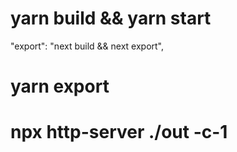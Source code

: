 # yarn build && yarn start

"export": "next build && next export",

# yarn export

# npx http-server ./out -c-1